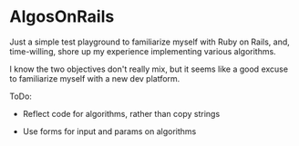 AlgosOnRails
============

Just a simple test playground to familiarize myself with Ruby on Rails, and, time-willing, shore up my experience implementing various algorithms.

I know the two objectives don't really mix, but it seems like a good excuse to familiarize myself with a new dev platform.

ToDo:

- Reflect code for algorithms, rather than copy strings

- Use forms for input and params on algorithms